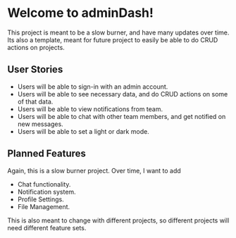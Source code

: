 # Welcome to adminDash!

This project is meant to be a slow burner, and have many updates over time. Its also a template, meant for future project
to easily be able to do CRUD actions on projects.

## User Stories

- Users will be able to sign-in with an admin account.
- Users will be able to see necessary data, and do CRUD actions on some of that data.
- Users will be able to view notifications from team.
- Users will be able to chat with other team members, and get notified on new messages.
- Users will be able to set a light or dark mode.

## Planned Features

Again, this is a slow burner project. Over time, I want to add
- Chat functionality.
- Notification system.
- Profile Settings.
- File Management.

This is also meant to change with different projects, so different projects will need different feature sets.